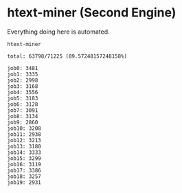 # htext-miner (Second Engine)

Everything doing here is automated.

```
htext-miner

total: 63798/71225 (89.57248157248158%)

job0: 3481
job1: 3335
job2: 2998
job3: 3168
job4: 3556
job5: 3183
job6: 3128
job7: 3091
job8: 3134
job9: 2860
job10: 3208
job11: 2938
job12: 3213
job13: 3180
job14: 3333
job15: 3299
job16: 3119
job17: 3386
job18: 3257
job19: 2931
```